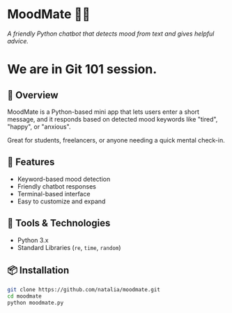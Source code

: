 # MoodMate 🤖🧠  
*A friendly Python chatbot that detects mood from text and gives helpful advice.*
# We are in Git 101 session.
## 🌟 Overview

MoodMate is a Python-based mini app that lets users enter a short message, and it responds based on detected mood keywords like "tired", "happy", or "anxious".

Great for students, freelancers, or anyone needing a quick mental check-in.

## 🎯 Features

- Keyword-based mood detection
- Friendly chatbot responses
- Terminal-based interface
- Easy to customize and expand

## 🔧 Tools & Technologies

- Python 3.x
- Standard Libraries (`re`, `time`, `random`)

## 📦 Installation

```bash
git clone https://github.com/natalia/moodmate.git
cd moodmate
python moodmate.py
